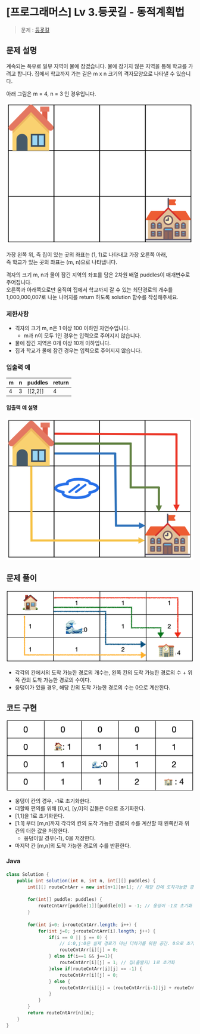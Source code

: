 
# [프로그래머스] Lv 3.등굣길 - 동적계획법  

> 문제 : [등굣길
](https://programmers.co.kr/learn/courses/30/lessons/42896)

## 문제 설명  

계속되는 폭우로 일부 지역이 물에 잠겼습니다. 물에 잠기지 않은 지역을 통해 학교를 가려고 합니다. 집에서 학교까지 가는 길은 m x n 크기의 격자모양으로 나타낼 수 있습니다.

아래 그림은 m = 4, n = 3 인 경우입니다.

<img src="../../images/Algorithm/Programmers_GoToSchool1.png" alt="프로그래머스 등굣길 1" />


가장 왼쪽 위, 즉 집이 있는 곳의 좌표는 (1, 1)로 나타내고 가장 오른쪽 아래,  
즉 학교가 있는 곳의 좌표는 (m, n)으로 나타냅니다.  

격자의 크기 m, n과 물이 잠긴 지역의 좌표를 담은 2차원 배열 puddles이 매개변수로 주어집니다.  
오른쪽과 아래쪽으로만 움직여 집에서 학교까지 갈 수 있는 최단경로의 개수를 1,000,000,007로 나눈 나머지를 return 하도록 solution 함수를 작성해주세요.  

### 제한사항

- 격자의 크기 m, n은 1 이상 100 이하인 자연수입니다.  
  - m과 n이 모두 1인 경우는 입력으로 주어지지 않습니다.  
- 물에 잠긴 지역은 0개 이상 10개 이하입니다.  
- 집과 학교가 물에 잠긴 경우는 입력으로 주어지지 않습니다.  

### 입출력 예  
|m|n|puddles|return|
|---|---|---|---|
|4|3|[[2,2]]|4|

#### 입출력 예 설명
<img src="../../images/Algorithm/Programmers_GoToSchool2.png" alt="프로그래머스 등굣길 2" />

<br />

## 문제 풀이  
  <img src="../../images/Algorithm/Programmers_GoToSchool_Solve1.png" alt="프로그래머스 등굣길 해결1" />

- 각각의 칸에서의 도착 가능한 경로의 개수는, 왼쪽 칸의 도착 가능한 경로의 수 + 위쪽 칸의 도착 가능한 경로의 수이다.
- 웅덩이가 있을 경우, 해당 칸의 도착 가능한 경로의 수는 0으로 계산한다.

## 코드 구현
  <img src="../../images/Algorithm/Programmers_GoToSchool_Solve2.png" alt="프로그래머스 등굣길 해결2" />

- 웅덩이 칸의 경우, -1로 초기화한다.
- 더할때 편의를 위해 [0,x], [y,0]의 값들은 0으로 초기화한다.  
- [1,1]을 1로 초기화한다.
- [1:1] 부터 [m,n]까지 각각의 칸의 도착 가능한 경로의 수를 계산할 때 왼쪽칸과 위칸의 더한 값을 저장한다.
  - 웅덩이일 경우(-1), 0을 저장한다.      
- 마지막 칸 [m,n]의 도착 가능한 경로의 수를 반환한다.  

### Java

  ```Java
  class Solution {
      public int solution(int m, int n, int[][] puddles) {
          int[][] routeCntArr = new int[n+1][m+1]; // 해당 칸에 도착가능한 경로의 수 배열

          for(int[] puddle: puddles) {
              routeCntArr[puddle[1]][puddle[0]] = -1; // 웅덩이 -1로 초기화
          }

          for(int i=0; i<routeCntArr.length; i++) {
              for(int j=0; j<routeCntArr[i].length; j++) {
                  if(i == 0 || j == 0) {
                      // i:0,j:0은 실제 경로가 아닌 더하기를 위한 공간. 0으로 초기화.
                      routeCntArr[i][j] = 0;
                  } else if(i==1 && j==1){
                      routeCntArr[i][j] = 1; // 집(출발지) 1로 초기화
                  }else if(routeCntArr[i][j] == -1) {
                      routeCntArr[i][j] = 0;
                  } else {
                      routeCntArr[i][j] = (routeCntArr[i-1][j] + routeCntArr[i][j-1]) % 1000000007;
                  }
              }
          }
          return routeCntArr[n][m];
      }
  }
  ```
